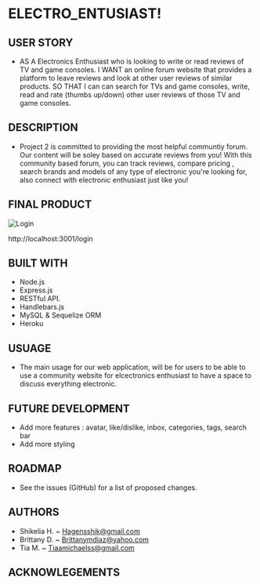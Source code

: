 # ELECTRO_ENTUSIAST!

## USER STORY
- AS A Electronics Enthusiast who is looking to write or read reviews of TV and game consoles.
I WANT an online forum website that provides a platform to leave reviews and look at other user reviews of similar products.
SO THAT I can can search for TVs and game consoles, write, read and rate (thumbs up/down) other user reviews of those TV and game consoles.


## DESCRIPTION

- Project 2 is committed to providing the most helpful communtiy forum. Our content will be soley based on accurate reviews from you! With this community based forum, you can track reviews, compare pricing , search brands and models of any type of electronic you're looking for, also connect with electronic enthusiast just like you!


## FINAL PRODUCT

![Login](https://user-images.githubusercontent.com/83481294/141714798-e8bf6dc7-6c39-4880-baf7-833b12e62407.jpg)

http://localhost:3001/login


## BUILT WITH

- Node.js 
- Express.js 
- RESTful API.
- Handlebars.js
- MySQL & Sequelize ORM
- Heroku


## USUAGE

- The main usage for our web application, will be for users to be able to use a community website for elcectronics enthusiast to have a space to discuss everything electronic.

## FUTURE DEVELOPMENT

- Add more features : avatar, like/dislike, inbox, categories, tags, search bar
- Add more styling

## ROADMAP

- See the issues (GitHub) for a list of proposed changes.

## AUTHORS

- Shikelia H. ~ Hagensshik@gmail.com
- Brittany D. ~ Brittanymdiaz@yahoo.com
- Tia M. ~ Tiaamichaelss@gmail.com

## ACKNOWLEGEMENTS
